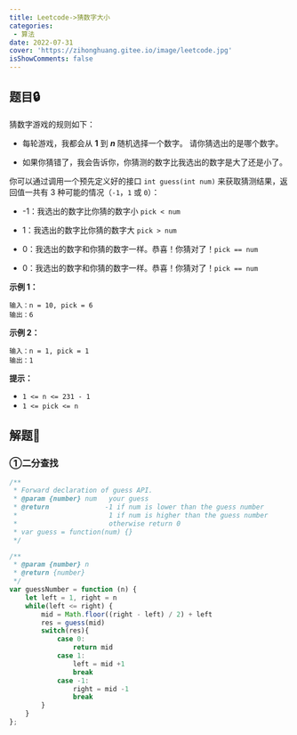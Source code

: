 ```yaml
---
title: Leetcode->猜数字大小
categories: 
 - 算法
date: 2022-07-31
cover: 'https://zihonghuang.gitee.io/image/leetcode.jpg'
isShowComments: false
---
```


## 题目:lock:

猜数字游戏的规则如下：

- 每轮游戏，我都会从 **1** 到 ***n*** 随机选择一个数字。 请你猜选出的是哪个数字。

- 如果你猜错了，我会告诉你，你猜测的数字比我选出的数字是大了还是小了。

你可以通过调用一个预先定义好的接口 `int guess(int num)` 来获取猜测结果，返回值一共有 3 种可能的情况（`-1`，`1` 或 `0`）：

- -1：我选出的数字比你猜的数字小 `pick < num`

- 1：我选出的数字比你猜的数字大 `pick > num`

- 0：我选出的数字和你猜的数字一样。恭喜！你猜对了！`pick == num`

- 0：我选出的数字和你猜的数字一样。恭喜！你猜对了！`pick == num`

**示例 1：**

```
输入：n = 10, pick = 6
输出：6
```

**示例 2：**

```
输入：n = 1, pick = 1
输出：1
```

**提示：**

- `1 <= n <= 231 - 1`
- `1 <= pick <= n`

## 解题:key:

### ①二分查找

```javascript
/** 
 * Forward declaration of guess API.
 * @param {number} num   your guess
 * @return 	            -1 if num is lower than the guess number
 *			             1 if num is higher than the guess number
 *                       otherwise return 0
 * var guess = function(num) {}
 */

/**
 * @param {number} n
 * @return {number}
 */
var guessNumber = function (n) {
    let left = 1, right = n
    while(left <= right) {
        mid = Math.floor((right - left) / 2) + left
        res = guess(mid)
        switch(res){
            case 0:
                return mid
            case 1:
                left = mid +1
                break
            case -1:
                right = mid -1
                break
        }
    } 
};
```

